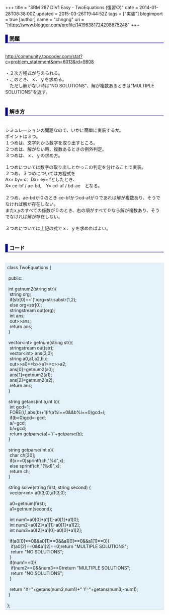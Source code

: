 +++
title = "SRM 287 DIV1 Easy - TwoEquations (復習○)"
date = 2014-01-28T08:38:00Z
updated = 2015-03-26T19:44:52Z
tags = ["実装"]
blogimport = true 
[author]
	name = "chngng"
	uri = "https://www.blogger.com/profile/14196381724208675248"
+++

<div dir="ltr" style="text-align: left;" trbidi="on"><h3 style="border-bottom: 2px solid slateblue; border-left: 8px solid navy; color: black; padding: 0px 0px 1px 5px;">問題 </h3><br /><a href="http://community.topcoder.com/stat?c=problem_statement&amp;pm=6013&amp;rd=9808" target="_blank">http://community.topcoder.com/stat?c=problem_statement&amp;pm=6013&amp;rd=9808</a><br /><br />・２次方程式が与えられる。<br />・このとき、ｘ、ｙを求める。<br />　ただし解がない時は"NO SOLUTIONS"、解が複数あるときは"MULTIPLE SOLUTIONS"を返す。<br /><br /><h3 style="border-bottom: 2px solid slateblue; border-left: 8px solid navy; color: black; padding: 0px 0px 1px 5px;">解き方 </h3><br />シミュレーションの問題なので、いかに簡単に実装するか。<br />ポイントは３つ。<br />１つめは、文字列から数字を取り出すところ。<br />２つめは、解がない時、複数あるときの例外判定。<br />３つめは、ｘ、ｙの求め方。<br /><br />１つめについては数字の取り出しとかっこの判定を分けることで実装。<br />２つめ、３つめについては方程式を<br /><span style="font-size: 14px; line-height: 19.9999942779541px;">Ax+ by= c、</span><span style="font-size: 14px; line-height: 19.9999942779541px;">Dx+ ey= fとしたとき、</span><br /><span style="font-size: 14px; line-height: 19.9999942779541px;">X= ce-bf / ae-bd,　</span><span style="font-size: 14px; line-height: 19.9999942779541px;">Y= cd-af / bd-ae　となる。</span><br /><br />２つめ、ae-bdが０のとき ce-bfかつcd-afが０であれば解が複数あり、そうでなければ解が存在しない。<br />またx,yのすべての係数が０のとき、右の項がすべて０なら解が複数あり、そうでなければ解が存在しない。<br /><br />３つめについては上記の式でｘ、ｙを求めればよい。<br /><br /><h3 style="border-bottom: 2px solid slateblue; border-left: 8px solid navy; color: black; padding: 0px 0px 1px 5px;">コード </h3><br /><div style="background-color: #e3f2fb; border: 1px dotted #CCCCCC; padding: 5px;">class TwoEquations {<br /><br /><span class="Apple-tab-span" style="white-space: pre;"> </span>public:<br /><br /><span class="Apple-tab-span" style="white-space: pre;"> </span>int getnum2(string str){<br /><span class="Apple-tab-span" style="white-space: pre;">  </span>string org;<br /><span class="Apple-tab-span" style="white-space: pre;">  </span>if(str[0]=='(')org=str.substr(1,2);<br /><span class="Apple-tab-span" style="white-space: pre;">  </span>else org=str[0];<br /><span class="Apple-tab-span" style="white-space: pre;">  </span>stringstream out(org);<br /><span class="Apple-tab-span" style="white-space: pre;">  </span>int ans;<br /><span class="Apple-tab-span" style="white-space: pre;">  </span>out&gt;&gt;ans;<br /><span class="Apple-tab-span" style="white-space: pre;">  </span>return ans;<br /><span class="Apple-tab-span" style="white-space: pre;"> </span>}<br /><br /><span class="Apple-tab-span" style="white-space: pre;"> </span>vector&lt;int&gt; getnum(string str){<br /><span class="Apple-tab-span" style="white-space: pre;">  </span>stringstream out(str);<br /><span class="Apple-tab-span" style="white-space: pre;">  </span>vector&lt;int&gt; ans(3,0);<br /><span class="Apple-tab-span" style="white-space: pre;">  </span>string a0,a1,a2,b,c;<br /><span class="Apple-tab-span" style="white-space: pre;">  </span>out&gt;&gt;a0&gt;&gt;b&gt;&gt;a1&gt;&gt;c&gt;&gt;a2;<br /><span class="Apple-tab-span" style="white-space: pre;">  </span>ans[0]=getnum2(a0);<br /><span class="Apple-tab-span" style="white-space: pre;">  </span>ans[1]=getnum2(a1);<br /><span class="Apple-tab-span" style="white-space: pre;">  </span>ans[2]=getnum2(a2);<br /><span class="Apple-tab-span" style="white-space: pre;">  </span>return ans;<br /><span class="Apple-tab-span" style="white-space: pre;"> </span>}<br /><br /><span class="Apple-tab-span" style="white-space: pre;"> </span>string getans(int a,int b){<br /><span class="Apple-tab-span" style="white-space: pre;">  </span>int gcd=1;<br /><span class="Apple-tab-span" style="white-space: pre;">  </span>FORE(i,1,abs(b)+1)if(a%i==0&amp;&amp;b%i==0)gcd=i;<br /><span class="Apple-tab-span" style="white-space: pre;">  </span>if(b&lt;0)gcd=-gcd;<br /><span class="Apple-tab-span" style="white-space: pre;">  </span>a/=gcd;<br /><span class="Apple-tab-span" style="white-space: pre;">  </span>b/=gcd;<br /><span class="Apple-tab-span" style="white-space: pre;">  </span>return getparse(a)+'/'+getparse(b);<br /><span class="Apple-tab-span" style="white-space: pre;"> </span>}<br /><br /><span class="Apple-tab-span" style="white-space: pre;"> </span>string getparse(int x){<br /><span class="Apple-tab-span" style="white-space: pre;">  </span>char ch[20];<br /><span class="Apple-tab-span" style="white-space: pre;">  </span>if(x&gt;=0)sprintf(ch,"%d",x);<br /><span class="Apple-tab-span" style="white-space: pre;">  </span>else sprintf(ch,"(%d)",x);<br /><span class="Apple-tab-span" style="white-space: pre;">  </span>return ch;<br /><span class="Apple-tab-span" style="white-space: pre;"> </span>}<br /><br /><span class="Apple-tab-span" style="white-space: pre;"> </span>string solve(string first, string second) {<br /><span class="Apple-tab-span" style="white-space: pre;">  </span>vector&lt;int&gt; a0(3,0),a1(3,0);<br /><br /><span class="Apple-tab-span" style="white-space: pre;">  </span>a0=getnum(first);<br /><span class="Apple-tab-span" style="white-space: pre;">  </span>a1=getnum(second);<br /><br /><span class="Apple-tab-span" style="white-space: pre;">  </span>int num1=a0[0]*a1[1]-a0[1]*a1[0];<br /><span class="Apple-tab-span" style="white-space: pre;">  </span>int num2=a0[2]*a1[1]-a0[1]*a1[2];<br /><span class="Apple-tab-span" style="white-space: pre;">  </span>int num3=a0[2]*a1[0]-a0[0]*a1[2];<br /><br /><span class="Apple-tab-span" style="white-space: pre;">  </span>if(a0[0]==0&amp;&amp;a0[1]==0&amp;&amp;a1[0]==0&amp;&amp;a1[1]==0){<br /><span class="Apple-tab-span" style="white-space: pre;">   </span>if(a0[2]==0&amp;&amp;a1[2]==0)return "MULTIPLE SOLUTIONS";<br /><span class="Apple-tab-span" style="white-space: pre;">   </span>return "NO SOLUTIONS";<br /><span class="Apple-tab-span" style="white-space: pre;">  </span>}<br /><span class="Apple-tab-span" style="white-space: pre;">  </span>if(num1==0){<br /><span class="Apple-tab-span" style="white-space: pre;">   </span>if(num2==0&amp;&amp;num3==0)return "MULTIPLE SOLUTIONS";<br /><span class="Apple-tab-span" style="white-space: pre;">   </span>return "NO SOLUTIONS";<br /><span class="Apple-tab-span" style="white-space: pre;">  </span>}<br /><br /><span class="Apple-tab-span" style="white-space: pre;">  </span>return "X="+getans(num2,num1)+" Y="+getans(num3,-num1);<br /><span class="Apple-tab-span" style="white-space: pre;"> </span>}<br /><br />};</div></div>
